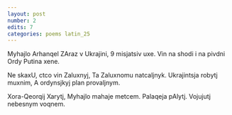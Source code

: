 ```yaml
---
layout: post
number: 2
edits: 7
categories: poems latin_25
---
```


Myhajlo Arhanqel
ZAraz v Ukrajini,
9 misjatsiv uxe.
Vin na shodi i na pivdni
Ordy Putina xene.

Ne skaxU, ctco vin Zaluxnyj,
Ta Zaluxnomu natcaljnyk.
Ukrajintsja robytj muxnim,
A ordynsjkyj plan provaljnym.

Xora-Qeorqij
Xarytj,
Myhajlo mahaje metcem.
Palaqeja pAlytj.
Vojujutj nebesnym voqnem.
